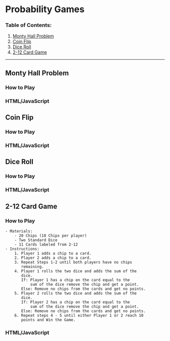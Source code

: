 # Probability Games
### Table of Contents: 
1. [Monty Hall Problem](#Monty-Hall-Problem)
2. [Coin Flip](#Coin-Flip)
3. [Dice Roll](#Dice-Roll)
4. [2-12 Card Game](#2-12-Card-Game)
---
## Monty Hall Problem
### How to Play
### HTML/JavaScript

## Coin Flip
### How to Play
### HTML/JavaScript

## Dice Roll
### How to Play
### HTML/JavaScript

## 2-12 Card Game
### How to Play
	- Materials:
		- 20 Chips (10 Chips per player)
		- Two Standard Dice
		- 11 Cards labeled from 2-12
	- Instructions:
		1. Player 1 adds a chip to a card.
		2. Player 2 adds a chip to a card.
		3. Repeat Steps 1-2 until both players have no chips
		   remaining.
		4. Player 1 rolls the two dice and adds the sum of the
		   dice.
		   If: Player 1 has a chip on the card equal to the
			   sum of the dice remove the chip and get a point.
		   Else: Remove no chips from the cards and get no points.
		5. Player 2 rolls the two dice and adds the sum of the
		   dice.
		   If: Player 2 has a chip on the card equal to the
			   sum of the dice remove the chip and get a point.
		   Else: Remove no chips from the cards and get no points.
		6. Repeat steps 4 - 5 until either Player 1 or 2 reach 10
		   points and Win the Game.
### HTML/JavaScript

